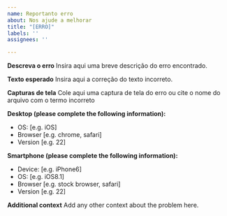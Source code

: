 ```yaml
---
name: Reportanto erro
about: Nos ajude a melhorar
title: "[ERRO]"
labels: ''
assignees: ''

---
```


**Descreva o erro**
Insira aqui uma breve descrição do erro encontrado.

**Texto esperado**
Insira aqui a correção do texto incorreto.

**Capturas de tela**
Cole aqui uma captura de tela do erro ou cite o nome do arquivo com o termo incorreto

**Desktop (please complete the following information):**
 - OS: [e.g. iOS]
 - Browser [e.g. chrome, safari]
 - Version [e.g. 22]

**Smartphone (please complete the following information):**
 - Device: [e.g. iPhone6]
 - OS: [e.g. iOS8.1]
 - Browser [e.g. stock browser, safari]
 - Version [e.g. 22]

**Additional context**
Add any other context about the problem here.
